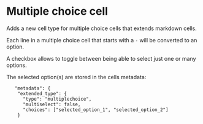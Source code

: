 # Multiple choice cell

Adds a new cell type for multiple choice cells that extends markdown cells.

Each line in a multiple choice cell that starts with a ```-``` will be converted to an option.

A checkbox allows to toggle between being able to select just one or many options.

The selected option(s) are stored in the cells metadata:

```
   "metadata": {
    "extended_type": {
      "type": "multiplechoice",
      "multiselect": false,
      "choices": ["selected_option_1", "selected_option_2"]
    }
```
